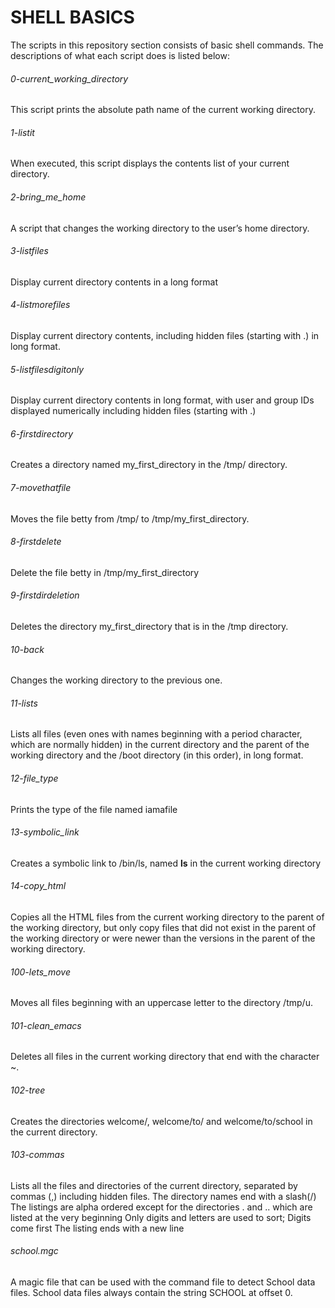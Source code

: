 # SHELL BASICS

The scripts in this repository section consists of basic shell commands.
The descriptions of what each script does is listed below:

###### 0-current_working_directory
This script prints the absolute path name of the current working directory.
###### 1-listit
When executed, this script displays the contents list of your current directory.
###### 2-bring_me_home
A script that changes the working directory to the user’s home directory.
###### 3-listfiles
Display current directory contents in a long format
###### 4-listmorefiles
Display current directory contents, including hidden files (starting with .) in long format.
###### 5-listfilesdigitonly
Display current directory contents in long format, with user and group IDs displayed numerically including hidden files (starting with .)
###### 6-firstdirectory
Creates a directory named my_first_directory in the /tmp/ directory.
###### 7-movethatfile
Moves the file betty from /tmp/ to /tmp/my_first_directory.
###### 8-firstdelete
Delete the file betty in /tmp/my_first_directory
###### 9-firstdirdeletion
Deletes the directory my_first_directory that is in the /tmp directory.
###### 10-back
Changes the working directory to the previous one.
###### 11-lists
Lists all files (even ones with names beginning with a period character, which are normally hidden) in the current directory and the parent of the working directory and the /boot directory (in this order), in long format.
###### 12-file_type
Prints the type of the file named iamafile
###### 13-symbolic_link
Creates a symbolic link to /bin/ls, named __ls__ in the current working directory
###### 14-copy_html
Copies all the HTML files from the current working directory to the parent of the working directory, but only copy files that did not exist in the parent of the working directory or were newer than the versions in the parent of the working directory.
###### 100-lets_move
Moves all files beginning with an uppercase letter to the directory /tmp/u.
###### 101-clean_emacs
Deletes all files in the current working directory that end with the character ~.
###### 102-tree
Creates the directories welcome/, welcome/to/ and welcome/to/school in the current directory.
###### 103-commas
Lists all the files and directories of the current directory, separated by commas (,) including hidden files.
	The directory names end with a slash(/)
	The listings are alpha ordered except for the directories . and .. which are listed at the very beginning
	Only digits and letters are used to sort; Digits come first
	The listing ends with a new line
###### school.mgc
A magic file that can be used with the command file to detect School data files. School data files always contain the string SCHOOL at offset 0.
